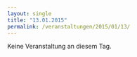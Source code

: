 ```yaml
---
layout: single
title: "13.01.2015"
permalink: /veranstaltungen/2015/01/13/
---
```


Keine Veranstaltung an diesem Tag.
